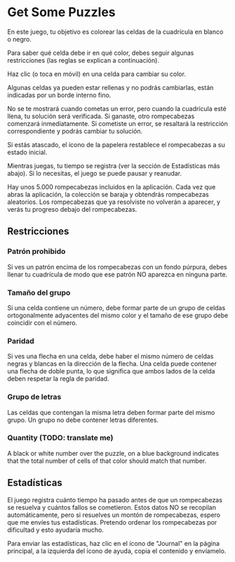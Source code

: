 # Get Some Puzzles

En este juego, tu objetivo es colorear las celdas de la cuadrícula en blanco o negro.

Para saber qué celda debe ir en qué color, debes seguir algunas restricciones (las reglas se explican a continuación).

Haz clic (o toca en móvil) en una celda para cambiar su color.

Algunas celdas ya pueden estar rellenas y no podrás cambiarlas, están indicadas por un borde interno fino.

No se te mostrará cuando cometas un error, pero cuando la cuadrícula esté llena, tu solución será verificada. Si ganaste, otro rompecabezas comenzará inmediatamente. Si cometiste un error, se resaltará la restricción correspondiente y podrás cambiar tu solución.

Si estás atascado, el ícono de la papelera restablece el rompecabezas a su estado inicial.

Mientras juegas, tu tiempo se registra (ver la sección de Estadísticas más abajo). Si lo necesitas, el juego se puede pausar y reanudar.

Hay unos 5.000 rompecabezas incluidos en la aplicación. Cada vez que abras la aplicación, la colección se baraja y obtendrás rompecabezas aleatorios. Los rompecabezas que ya resolviste no volverán a aparecer, y verás tu progreso debajo del rompecabezas.

## Restricciones

### Patrón prohibido

Si ves un patrón encima de los rompecabezas con un fondo púrpura, debes llenar tu cuadrícula de modo que ese patrón NO aparezca en ninguna parte.

### Tamaño del grupo

Si una celda contiene un número, debe formar parte de un grupo de celdas ortogonalmente adyacentes del mismo color y el tamaño de ese grupo debe coincidir con el número.

### Paridad

Si ves una flecha en una celda, debe haber el mismo número de celdas negras y blancas en la dirección de la flecha. Una celda puede contener una flecha de doble punta, lo que significa que ambos lados de la celda deben respetar la regla de paridad.

### Grupo de letras

Las celdas que contengan la misma letra deben formar parte del mismo grupo. Un grupo no debe contener letras diferentes.

### Quantity (TODO: translate me)

A black or white number over the puzzle, on a blue background indicates that the total number of cells of that color should match that number.

## Estadísticas

El juego registra cuánto tiempo ha pasado antes de que un rompecabezas se resuelva y cuántos fallos se cometieron. Estos datos NO se recopilan automáticamente, pero si resuelves un montón de rompecabezas, espero que me envíes tus estadísticas. Pretendo ordenar los rompecabezas por dificultad y esto ayudaría mucho.

Para enviar las estadísticas, haz clic en el ícono de "Journal" en la página principal, a la izquierda del ícono de ayuda, copia el contenido y envíamelo.
 